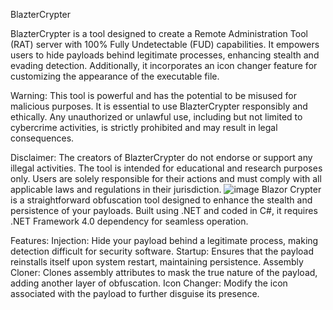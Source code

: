 BlazterCrypter

BlazterCrypter is a tool designed to create a Remote Administration Tool (RAT) server with 100% Fully Undetectable (FUD) capabilities. It empowers users to hide payloads behind legitimate processes, enhancing stealth and evading detection. Additionally, it incorporates an icon changer feature for customizing the appearance of the executable file.

Warning:
This tool is powerful and has the potential to be misused for malicious purposes. It is essential to use BlazterCrypter responsibly and ethically. Any unauthorized or unlawful use, including but not limited to cybercrime activities, is strictly prohibited and may result in legal consequences.

Disclaimer:
The creators of BlazterCrypter do not endorse or support any illegal activities. The tool is intended for educational and research purposes only. Users are solely responsible for their actions and must comply with all applicable laws and regulations in their jurisdiction.
![image](https://github.com/CrypterFUD100/BlazterCrypter/assets/64618900/44efb32a-4dad-400b-bf7e-d963ba8262ad)
Blazor Crypter is a straightforward obfuscation tool designed to enhance the stealth and persistence of your payloads. Built using .NET and coded in C#, it requires .NET Framework 4.0 dependency for seamless operation.

Features:
Injection:
Hide your payload behind a legitimate process, making detection difficult for security software.
Startup:
Ensures that the payload reinstalls itself upon system restart, maintaining persistence.
Assembly Cloner:
Clones assembly attributes to mask the true nature of the payload, adding another layer of obfuscation.
Icon Changer:
Modify the icon associated with the payload to further disguise its presence.
